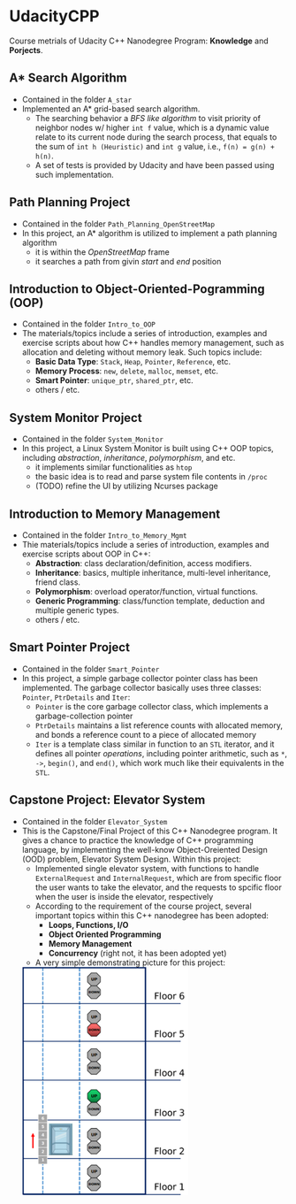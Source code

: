 # UdacityCPP
Course metrials of Udacity C++ Nanodegree Program: **Knowledge** and **Porjects**.

## A* Search Algorithm
* Contained in the folder `A_star`
* Implemented an A* grid-based search algorithm. 
    * The searching behavior a *BFS like algorithm* to visit priority of neighbor nodes w/ higher ```int f``` value, which is a dynamic value relate to its current node during the search process, that equals to the sum of ```int h (Heuristic)``` and ```int g``` value, i.e., ```f(n) = g(n) + h(n)```.
    * A set of tests is provided by Udacity and have been passed using such implementation.

## Path Planning Project
* Contained in the folder `Path_Planning_OpenStreetMap`
* In this project, an A* algorithm is utilized to implement a path planning algorithm
    * it is within the *OpenStreetMap* frame
    * it searches a path from givin *start* and *end* position

## Introduction to Object-Oriented-Pogramming (OOP)
* Contained in the folder `Intro_to_OOP`
* The materials/topics include a series of introduction, examples and exercise scripts about how C++ handles memory management, such as allocation and deleting without memory leak. Such topics include:
    * **Basic Data Type**: `Stack`, `Heap`, `Pointer`, `Reference`, etc.
    * **Memory Process**: `new`, `delete`, `malloc`, `memset`, etc.
    * **Smart Pointer**: `unique_ptr`, `shared_ptr`, etc.
    * others / etc.

## System Monitor Project
* Contained in the folder `System_Monitor`
* In this project, a Linux System Monitor is built using C++ OOP topics, including *abstraction*, *inheritance*, *polymorphism*, and etc.
    * it implements similar functionalities as `htop`
    * the basic idea is to read and parse system file contents in `/proc`
    * (TODO) refine the UI by utilizing Ncurses package

## Introduction to Memory Management
* Contained in the folder `Intro_to_Memory_Mgmt`
* Thie materials/topics include a series of introduction, examples and exercise scripts about OOP in C++:
    * **Abstraction**: class declaration/definition, access modifiers.
    * **Inheritance**: basics, multiple inheritance, multi-level inheritance, friend class.
    * **Polymorphism**: overload operator/function, virtual functions.
    * **Generic Programming**: class/function template, deduction and multiple generic types.
    * others / etc.

## Smart Pointer Project
* Contained in the folder `Smart_Pointer`
* In this project, a simple garbage collector pointer class has been implemented. The garbage collector basically uses three classes: `Pointer`, `PtrDetails` and `Iter`:
    * `Pointer` is the core garbage collector class, which implements a garbage-collection pointer
    * `PtrDetails` maintains a list reference counts with allocated memory, and bonds a reference count to a piece of allocated memory
    * `Iter` is a template class similar in function to an `STL` iterator, and it defines all pointer *operations*, including pointer arithmetic, such as `*`, `->`, `begin()`, and `end()`, which work much like their equivalents in the `STL`.

## Capstone Project: Elevator System
* Contained in the folder `Elevator_System`
* This is the Capstone/Final Project of this C++ Nanodegree program. It gives a chance to practice the knowledge of C++ programming language, by implementing the well-know Object-Oreiented Design (OOD) problem, Elevator System Design. Within this project:
    * Implemented single elevator system, with functions to handle `ExternalRequest` and `InternalRequest`, which are from specific floor the user wants to take the elevator, and the requests to spcific floor when the user is inside the elevator, respectively
    * According to the requirement of the course project, several important topics within this C++ nanodegree has been adopted:
        * **Loops, Functions, I/O**
        * **Object Oriented Programming**
        * **Memory Management**
        * **Concurrency** (right not, it has been adopted yet)
    * A very simple demonstrating picture for this project:  
    <img align="center" src="Elevator_System/images/execute_requests_02.png" width="300" /> 